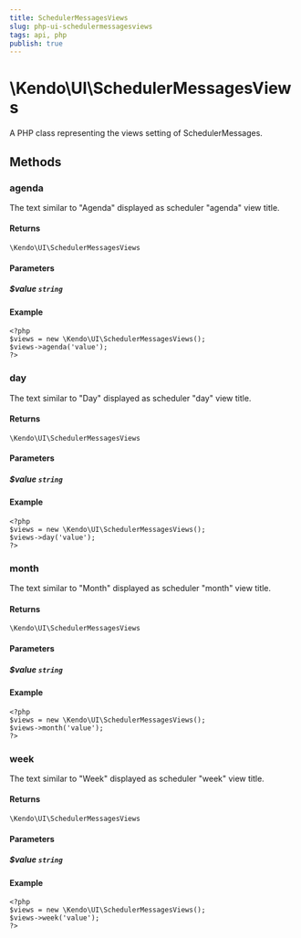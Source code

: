 ```yaml
---
title: SchedulerMessagesViews
slug: php-ui-schedulermessagesviews
tags: api, php
publish: true
---
```


# \Kendo\UI\SchedulerMessagesViews

A PHP class representing the views setting of SchedulerMessages.


## Methods

### agenda
The text similar to "Agenda" displayed as scheduler "agenda" view title.

#### Returns
`\Kendo\UI\SchedulerMessagesViews`

#### Parameters

##### $value `string`



#### Example 
    <?php
    $views = new \Kendo\UI\SchedulerMessagesViews();
    $views->agenda('value');
    ?>

### day
The text similar to "Day" displayed as scheduler "day" view title.

#### Returns
`\Kendo\UI\SchedulerMessagesViews`

#### Parameters

##### $value `string`



#### Example 
    <?php
    $views = new \Kendo\UI\SchedulerMessagesViews();
    $views->day('value');
    ?>

### month
The text similar to "Month" displayed as scheduler "month" view title.

#### Returns
`\Kendo\UI\SchedulerMessagesViews`

#### Parameters

##### $value `string`



#### Example 
    <?php
    $views = new \Kendo\UI\SchedulerMessagesViews();
    $views->month('value');
    ?>

### week
The text similar to "Week" displayed as scheduler "week" view title.

#### Returns
`\Kendo\UI\SchedulerMessagesViews`

#### Parameters

##### $value `string`



#### Example 
    <?php
    $views = new \Kendo\UI\SchedulerMessagesViews();
    $views->week('value');
    ?>

